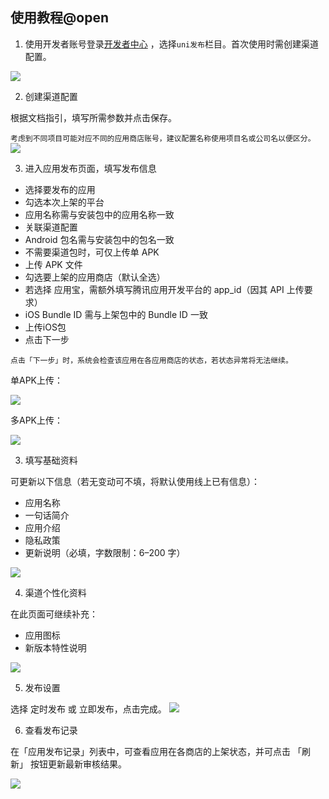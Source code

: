 
## 使用教程@open

1. 使用开发者账号登录[开发者中心](https://dev.dcloud.net.cn/) ，选择`uni发布`栏目。首次使用时需创建渠道配置。

![](https://web-ext-storage.dcloud.net.cn/appstore/config.png)

2. 创建渠道配置

根据文档指引，填写所需参数并点击保存。

`考虑到不同项目可能对应不同的应用商店账号，建议配置名称使用项目名或公司名以便区分。`
![](https://web-ext-storage.dcloud.net.cn/appstore/addconfig.png)

3. 进入应用发布页面，填写发布信息
- 选择要发布的应用
- 勾选本次上架的平台
- 应用名称需与安装包中的应用名称一致
- 关联渠道配置
- Android 包名需与安装包中的包名一致
- 不需要渠道包时，可仅上传单 APK
- 上传 APK 文件
- 勾选要上架的应用商店（默认全选）
- 若选择 应用宝，需额外填写腾讯应用开发平台的 app_id（因其 API 上传要求）
- iOS Bundle ID 需与上架包中的 Bundle ID 一致
- 上传iOS包
- 点击下一步

`点击「下一步」时，系统会检查该应用在各应用商店的状态，若状态异常将无法继续。`

单APK上传：

![](https://web-ext-storage.dcloud.net.cn/appstore/publish.png)

多APK上传：

![](https://web-ext-storage.dcloud.net.cn/appstore/multiapk.png)

3. 填写基础资料

可更新以下信息（若无变动可不填，将默认使用线上已有信息）：
- 应用名称
- 一句话简介
- 应用介绍
- 隐私政策
- 更新说明（必填，字数限制：6–200 字）

![](https://web-ext-storage.dcloud.net.cn/appstore/publishstep2.png)


4. 渠道个性化资料

在此页面可继续补充：
- 应用图标
- 新版本特性说明

![](https://web-ext-storage.dcloud.net.cn/appstore/publishstep3.png)

5. 发布设置

选择 定时发布 或 立即发布，点击完成。
![](https://web-ext-storage.dcloud.net.cn/appstore/publishfour.png)

6. 查看发布记录

 在「应用发布记录」列表中，可查看应用在各商店的上架状态，并可点击 「刷新」 按钮更新最新审核结果。

![](https://web-ext-storage.dcloud.net.cn/appstore/review-result.png)